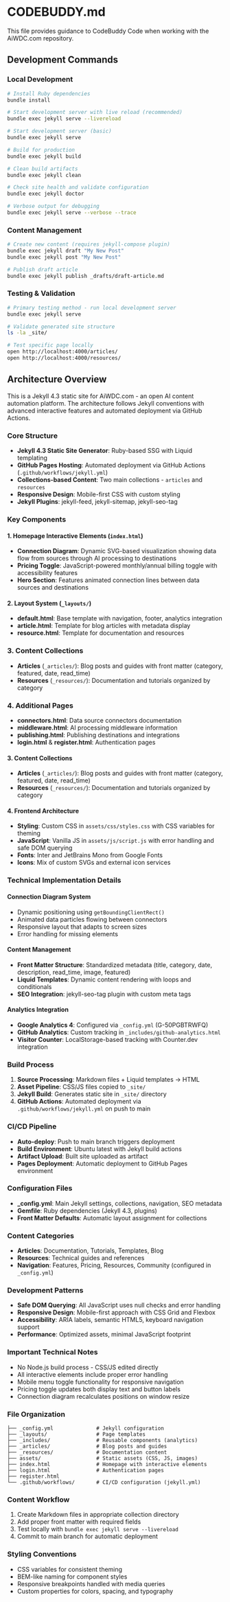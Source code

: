 # CODEBUDDY.md

This file provides guidance to CodeBuddy Code when working with the AiWDC.com repository.

## Development Commands

### Local Development
```bash
# Install Ruby dependencies
bundle install

# Start development server with live reload (recommended)
bundle exec jekyll serve --livereload

# Start development server (basic)
bundle exec jekyll serve

# Build for production
bundle exec jekyll build

# Clean build artifacts
bundle exec jekyll clean

# Check site health and validate configuration
bundle exec jekyll doctor

# Verbose output for debugging
bundle exec jekyll serve --verbose --trace
```

### Content Management
```bash
# Create new content (requires jekyll-compose plugin)
bundle exec jekyll draft "My New Post"
bundle exec jekyll post "My New Post"

# Publish draft article
bundle exec jekyll publish _drafts/draft-article.md
```

### Testing & Validation
```bash
# Primary testing method - run local development server
bundle exec jekyll serve

# Validate generated site structure
ls -la _site/

# Test specific page locally
open http://localhost:4000/articles/
open http://localhost:4000/resources/
```

## Architecture Overview

This is a Jekyll 4.3 static site for AiWDC.com - an open AI content automation platform. The architecture follows Jekyll conventions with advanced interactive features and automated deployment via GitHub Actions.

### Core Structure
- **Jekyll 4.3 Static Site Generator**: Ruby-based SSG with Liquid templating
- **GitHub Pages Hosting**: Automated deployment via GitHub Actions (`.github/workflows/jekyll.yml`)
- **Collections-based Content**: Two main collections - `articles` and `resources`
- **Responsive Design**: Mobile-first CSS with custom styling
- **Jekyll Plugins**: jekyll-feed, jekyll-sitemap, jekyll-seo-tag

### Key Components

#### 1. Homepage Interactive Elements (`index.html`)
- **Connection Diagram**: Dynamic SVG-based visualization showing data flow from sources through AI processing to destinations
- **Pricing Toggle**: JavaScript-powered monthly/annual billing toggle with accessibility features
- **Hero Section**: Features animated connection lines between data sources and destinations

#### 2. Layout System (`_layouts/`)
- **default.html**: Base template with navigation, footer, analytics integration
- **article.html**: Template for blog articles with metadata display
- **resource.html**: Template for documentation and resources

### 3. Content Collections
- **Articles** (`_articles/`): Blog posts and guides with front matter (category, featured, date, read_time)
- **Resources** (`_resources/`): Documentation and tutorials organized by category

### 4. Additional Pages
- **connectors.html**: Data source connectors documentation
- **middleware.html**: AI processing middleware information
- **publishing.html**: Publishing destinations and integrations
- **login.html** & **register.html**: Authentication pages

#### 3. Content Collections
- **Articles** (`_articles/`): Blog posts and guides with front matter (category, featured, date, read_time)
- **Resources** (`_resources/`): Documentation and tutorials organized by category

#### 4. Frontend Architecture
- **Styling**: Custom CSS in `assets/css/styles.css` with CSS variables for theming
- **JavaScript**: Vanilla JS in `assets/js/script.js` with error handling and safe DOM querying
- **Fonts**: Inter and JetBrains Mono from Google Fonts
- **Icons**: Mix of custom SVGs and external icon services

### Technical Implementation Details

#### Connection Diagram System
- Dynamic positioning using `getBoundingClientRect()`
- Animated data particles flowing between connectors
- Responsive layout that adapts to screen sizes
- Error handling for missing elements

#### Content Management
- **Front Matter Structure**: Standardized metadata (title, category, date, description, read_time, image, featured)
- **Liquid Templates**: Dynamic content rendering with loops and conditionals
- **SEO Integration**: jekyll-seo-tag plugin with custom meta tags

#### Analytics Integration
- **Google Analytics 4**: Configured via `_config.yml` (G-50PGBTRWFQ)
- **GitHub Analytics**: Custom tracking in `_includes/github-analytics.html`
- **Visitor Counter**: LocalStorage-based tracking with Counter.dev integration

### Build Process
1. **Source Processing**: Markdown files + Liquid templates → HTML
2. **Asset Pipeline**: CSS/JS files copied to `_site/`
3. **Jekyll Build**: Generates static site in `_site/` directory
4. **GitHub Actions**: Automated deployment via `.github/workflows/jekyll.yml` on push to main

### CI/CD Pipeline
- **Auto-deploy**: Push to main branch triggers deployment
- **Build Environment**: Ubuntu latest with Jekyll build actions
- **Artifact Upload**: Built site uploaded as artifact
- **Pages Deployment**: Automatic deployment to GitHub Pages environment

### Configuration Files
- **_config.yml**: Main Jekyll settings, collections, navigation, SEO metadata
- **Gemfile**: Ruby dependencies (Jekyll 4.3, plugins)
- **Front Matter Defaults**: Automatic layout assignment for collections

### Content Categories
- **Articles**: Documentation, Tutorials, Templates, Blog
- **Resources**: Technical guides and references
- **Navigation**: Features, Pricing, Resources, Community (configured in `_config.yml`)

### Development Patterns
- **Safe DOM Querying**: All JavaScript uses null checks and error handling
- **Responsive Design**: Mobile-first approach with CSS Grid and Flexbox
- **Accessibility**: ARIA labels, semantic HTML5, keyboard navigation support
- **Performance**: Optimized assets, minimal JavaScript footprint

### Important Technical Notes
- No Node.js build process - CSS/JS edited directly
- All interactive elements include proper error handling
- Mobile menu toggle functionality for responsive navigation
- Pricing toggle updates both display text and button labels
- Connection diagram recalculates positions on window resize

### File Organization
```
├── _config.yml              # Jekyll configuration
├── _layouts/                # Page templates
├── _includes/               # Reusable components (analytics)
├── _articles/               # Blog posts and guides
├── _resources/              # Documentation content
├── assets/                  # Static assets (CSS, JS, images)
├── index.html               # Homepage with interactive elements
├── login.html               # Authentication pages
├── register.html
└── .github/workflows/       # CI/CD configuration (jekyll.yml)
```

### Content Workflow
1. Create Markdown files in appropriate collection directory
2. Add proper front matter with required fields
3. Test locally with `bundle exec jekyll serve --livereload`
4. Commit to main branch for automatic deployment

### Styling Conventions
- CSS variables for consistent theming
- BEM-like naming for component styles
- Responsive breakpoints handled with media queries
- Custom properties for colors, spacing, and typography